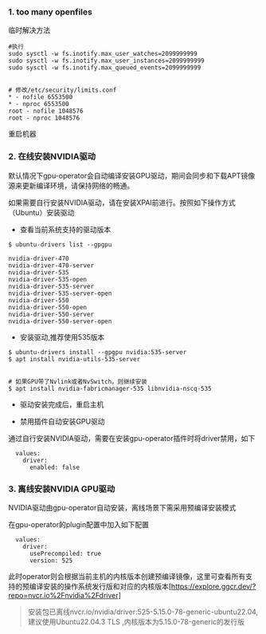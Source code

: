### 1. too many openfiles

临时解决方法

```
#执行
sudo sysctl -w fs.inotify.max_user_watches=2099999999
sudo sysctl -w fs.inotify.max_user_instances=2099999999
sudo sysctl -w fs.inotify.max_queued_events=2099999999


# 修改/etc/security/limits.conf
* - nofile 6553500
* - nproc 6553500
root - nofile 1048576
root - nproc 1048576
```

重启机器

### 2. 在线安装NVIDIA驱动

默认情况下gpu-operator会自动编译安装GPU驱动，期间会同步和下载APT镜像源来更新编译环境，请保持网络的畅通。

如果需要自行安装NVIDIA驱动，请在安装XPAI前进行。按照如下操作方式（Ubuntu）安装驱动

- 查看当前系统支持的驱动版本

```
$ ubuntu-drivers list --gpgpu

nvidia-driver-470
nvidia-driver-470-server
nvidia-driver-535
nvidia-driver-535-open
nvidia-driver-535-server
nvidia-driver-535-server-open
nvidia-driver-550
nvidia-driver-550-open
nvidia-driver-550-server
nvidia-driver-550-server-open
```

- 安装驱动,推荐使用535版本

```
$ ubuntu-drivers install --gpgpu nvidia:535-server
$ apt install nvidia-utils-535-server


# 如果GPU带了Nvlink或者NvSwitch，则继续安装
$ apt install nvidia-fabricmanager-535 libnvidia-nscq-535
```

- 驱动安装完成后，重启主机

- 禁用插件自动安装GPU驱动

通过自行安装NVIDIA驱动，需要在安装gpu-operator插件时将driver禁用，如下

```
  values:
    driver:
      enabled: false
```

### 3. 离线安装NVIDIA GPU驱动

NVIDIA驱动由gpu-operator自动安装，离线场景下需采用预编译安装模式

在gpu-operator的plugin配置中加入如下配置

```
  values:
    driver:
      usePrecompiled: true
      version: 525
```

此时operator则会根据当前主机的内核版本创建预编译镜像，这里可查看所有支持的预编译安装的操作系统发行版和对应的内核版本[https://explore.ggcr.dev/?repo=nvcr.io%2Fnvidia%2Fdriver]

> 安装包已离线nvcr.io/nvidia/driver:525-5.15.0-78-generic-ubuntu22.04, 建议使用Ubuntu22.04.3 TLS ,内核版本为5.15.0-78-generic的发行版
